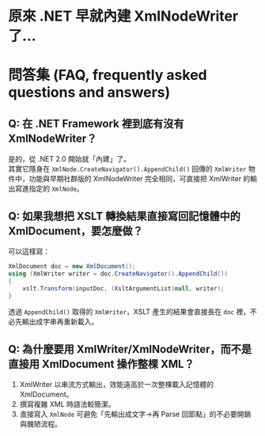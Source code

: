 # 原來 .NET 早就內建 XmlNodeWriter 了...

# 問答集 (FAQ, frequently asked questions and answers)

## Q: 在 .NET Framework 裡到底有沒有 XmlNodeWriter？
是的，從 .NET 2.0 開始就「內建」了。  
其實它隱身在 `XmlNode.CreateNavigator().AppendChild()` 回傳的 `XmlWriter` 物件中，功能與早期社群版的 XmlNodeWriter 完全相同，可直接把 XmlWriter 的輸出寫進指定的 `XmlNode`。

## Q: 如果我想把 XSLT 轉換結果直接寫回記憶體中的 XmlDocument，要怎麼做？
可以這樣寫：  
```csharp
XmlDocument doc = new XmlDocument();
using (XmlWriter writer = doc.CreateNavigator().AppendChild())
{
    xslt.Transform(inputDoc, (XsltArgumentList)null, writer);
}
```  
透過 `AppendChild()` 取得的 `XmlWriter`，XSLT 產生的結果會直接長在 `doc` 裡，不必先輸出成字串再重新載入。

## Q: 為什麼要用 XmlWriter/XmlNodeWriter，而不是直接用 XmlDocument 操作整棵 XML？
1. XmlWriter 以串流方式輸出，效能遠高於一次整棵載入記憶體的 XmlDocument。  
2. 撰寫複雜 XML 時語法較簡潔。  
3. 直接寫入 `XmlNode` 可避免「先輸出成文字→再 Parse 回節點」的不必要開銷與醜陋流程。